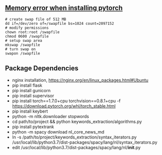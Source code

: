 ## [Memory error when installing pytorch](https://discuss.pytorch.org/t/memory-error-when-installing-pytorch/8027/6)

    # create swap file of 512 MB
    dd if=/dev/zero of=/swapfile bs=1024 count=2097152
    # modify permissions
    chown root:root /swapfile
    chmod 0600 /swapfile
    # setup swap area
    mkswap /swapfile
    # turn swap on
    swapon /swapfile

## Package Dependencies

- nginx installation, https://nginx.org/en/linux_packages.html#Ubuntu
- pip install flask
- pip install gunicorn
- pip install supervisor
- pip install torch==1.7.0+cpu torchvision==0.8.1+cpu -f https://download.pytorch.org/whl/torch_stable.html
- pip install keybert
- python -m nltk.downloader stopwords
- cd path/to/project && python keywords_extraction/algorithms.py
- pip install pytextrank
- python -m spacy download nl_core_news_md
- ln -s /path/to/project/keywords_extraction/syntax_iterators.py /usr/local/lib/python3.7/dist-packages/spacy/lang/nl/syntax_iterators.py
- edit /usr/local/lib/python3.7/dist-packages/spacy/lang/nl/__init__.py
